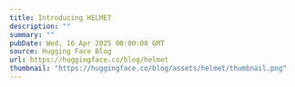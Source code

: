 ```yaml
---
title: Introducing HELMET
description: ""
summary: ""
pubDate: Wed, 16 Apr 2025 00:00:00 GMT
source: Hugging Face Blog
url: https://huggingface.co/blog/helmet
thumbnail: "https://huggingface.co/blog/assets/helmet/thumbnail.png"
---
```


